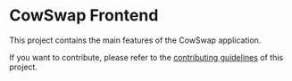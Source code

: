 # CowSwap Frontend

This project contains the main features of the CowSwap application.

If you want to contribute, please refer to the [contributing guidelines](./CONTRIBUTING.md) of this project.
